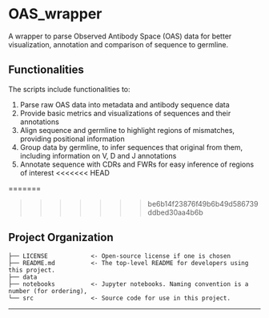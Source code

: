 # OAS_wrapper
A wrapper to parse Observed Antibody Space (OAS) data for better visualization, annotation and comparison of sequence to germline.

## Functionalities

The scripts include functionalities to:
1. Parse raw OAS data into metadata and antibody sequence data
2. Provide basic metrics and visualizations of sequences and their annotations
3. Align sequence and germline to highlight regions of mismatches, providing positional information
4. Group data by germline, to infer sequences that original from them, including information on V, D and J annotations
5. Annotate sequence with CDRs and FWRs for easy inference of regions of interest 
<<<<<<< HEAD


=======
>>>>>>> be6b14f23876f49b6b49d586739ddbed30aa4b6b

## Project Organization

```
├── LICENSE            <- Open-source license if one is chosen
├── README.md          <- The top-level README for developers using this project.
├── data 
├── notebooks          <- Jupyter notebooks. Naming convention is a number (for ordering),
└── src                <- Source code for use in this project.
```

--------


